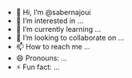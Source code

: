 - 👋 Hi, I’m @sabernajoui
- 👀 I’m interested in ...
- 🌱 I’m currently learning ...
- 💞️ I’m looking to collaborate on ...
- 📫 How to reach me ...
- 😄 Pronouns: ...
- ⚡ Fun fact: ...

<!---
sabernajoui/sabernajoui is a ✨ special ✨ repository because its `README.md` (this file) appears on your GitHub profile.
You can click the Preview link to take a look at your changes.
--->
